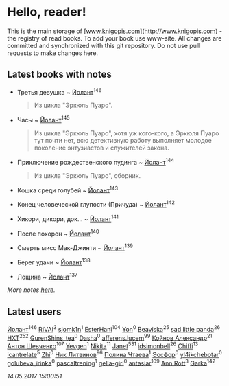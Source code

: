 # Hello, reader!
This is the main storage of [www.knigopis.com](http://www.knigopis.com) - the registry of read books.
To add your book use www-site. All changes are committed and synchronized with this git repository.
Do not use pull requests to make changes here.


## Latest books with notes
* Третья девушка ~ [Йолант](users/104/104690883692185089260-google)<sup>146</sup>
    > Из цикла "Эркюль Пуаро".

* Часы ~ [Йолант](users/104/104690883692185089260-google)<sup>145</sup>
    > Из цикла "Эркюль Пуаро", хотя уж кого-кого, а Эркюля Пуаро тут почти нет, всю детективную работу выполняет молодое поколение энтузиастов и служителей закона.

* Приключение рождественского пудинга ~ [Йолант](users/104/104690883692185089260-google)<sup>144</sup>
    > Из цикла "Эркюль Пуаро", сборник.

* Кошка среди голубей ~ [Йолант](users/104/104690883692185089260-google)<sup>143</sup>

* Конец человеческой глупости (Причуда) ~ [Йолант](users/104/104690883692185089260-google)<sup>142</sup>

* Хикори, дикори, док... ~ [Йолант](users/104/104690883692185089260-google)<sup>141</sup>

* После похорон ~ [Йолант](users/104/104690883692185089260-google)<sup>140</sup>

* Смерть мисс Мак-Джинти ~ [Йолант](users/104/104690883692185089260-google)<sup>139</sup>

* Берег удачи ~ [Йолант](users/104/104690883692185089260-google)<sup>138</sup>

* Лощина ~ [Йолант](users/104/104690883692185089260-google)<sup>137</sup>


_More notes [here](latest_books_with_notes.md)._


## Latest users
[Йолант](users/104/104690883692185089260-google)<sup>146</sup> 
[RIVAI](users/105/105617470861273678190-google)<sup>3</sup> 
[sjomk1n](users/243/243975624-vkontakte)<sup>1</sup> 
[EsterHani](users/305/30558181-vkontakte)<sup>104</sup> 
[Yon](users/103/10348899-vkontakte)<sup>0</sup> 
[Beaviska](users/102/10202544960024508-facebook)<sup>25</sup> 
[sad little panda](users/188/1882525281990290-facebook)<sup>26</sup> 
[HXT](users/100/100002563462782-facebook)<sup>252</sup> 
[GurenShins_tea](users/712/712242609159274496-twitter)<sup>0</sup> 
[Dasha](users/130/13015628898852979311-mailru)<sup>0</sup> 
[afferens.lucem](users/196/196071655-vkontakte)<sup>99</sup> 
[Койнов Александр](users/414/414040473-vkontakte)<sup>21</sup> 
[Антон Шевченко](users/339/339786161-vkontakte)<sup>107</sup> 
[Yevgen](users/100/100001921022265-facebook)<sup>1</sup> 
[Nikita](users/100/100684315-vkontakte)<sup>11</sup> 
[Janet](users/205/20565064-vkontakte)<sup>531</sup> 
[idsimonbell](users/380/380554090-vkontakte)<sup>26</sup> 
[Chiffi](users/105/105831994080785626680-google)<sup>13</sup> 
[icantrelate](users/111/111003752220369872386-googleplus)<sup>5</sup> 
[Zhi](users/104/104502610850806942588-google)<sup>0</sup> 
[Ник Литвинов](users/241/241974816-vkontakte)<sup>96</sup> 
[Полина Чтаева](users/182/18209789998000712034-mailru)<sup>1</sup> 
[Эосфор](users/193/1931089343792598-facebook)<sup>0</sup> 
[yl4ikchebotar](users/651/65177110-vkontakte)<sup>0</sup> 
[golubeva_irinka](users/208/20867638-vkontakte)<sup>0</sup> 
[pascaltrening](users/116/1168869274-facebook)<sup>1</sup> 
[gella-girl](users/421/42198251-vkontakte)<sup>0</sup> 
[antasiar](users/688/68827372-vkontakte)<sup>109</sup> 
[Ann Rott](users/108/108774233915925319546-google)<sup>3</sup> 
[Garka](users/115/115753719718250012620-google)<sup>142</sup> 


_14.05.2017 15:00:51_
